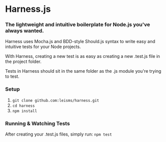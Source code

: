 # Harness.js #
### The lightweight and intuitive boilerplate for Node.js you've always wanted. ###

Harness uses Mocha.js and BDD-style Should.js syntax to write easy
and intuitive tests for your Node projects.

With Harness, creating a new test is as easy as creating a new
.test.js file in the project folder.

Tests in Harness should sit in the same folder as the .js module
you're trying to test.

### Setup ###

1. ```git clone github.com:leisms/harness.git```
2. ```cd harness```
3. ```npm install```

### Running & Watching Tests ###
After creating your .test.js files, simply run: ```npm test```